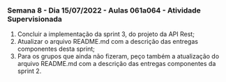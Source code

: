 ### Semana 8 - Dia 15/07/2022 - Aulas 061a064 - Atividade Supervisionada

1. Concluir a implementação da sprint 3, do projeto da API Rest;
2. Atualizar o arquivo README.md com a descrição das entregas componentes desta sprint;
3. Para os grupos que ainda não fizeram, peço também a atualização do arquivo README.md com a descrição das entregas componentes da sprint 2.
